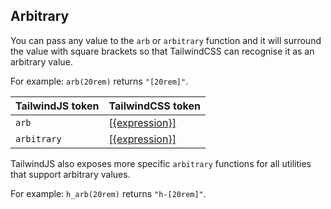 ## Arbitrary

You can pass any value to the `arb` or `arbitrary` function and it will surround the value with square brackets so that TailwindCSS can recognise it as an arbitrary value.

For example: `arb(20rem)` returns `"[20rem]"`.

| TailwindJS token | TailwindCSS token                                                                          |
| ---------------- | ------------------------------------------------------------------------------------------ |
| `arb`            | [[{expression}]](https://tailwindcss.com/docs/adding-custom-styles#using-arbitrary-values) |
| `arbitrary`      | [[{expression}]](https://tailwindcss.com/docs/adding-custom-styles#using-arbitrary-values) |

TailwindJS also exposes more specific `arbitrary` functions for all utilities that support arbitrary values.

For example: `h_arb(20rem)` returns `"h-[20rem]"`.
